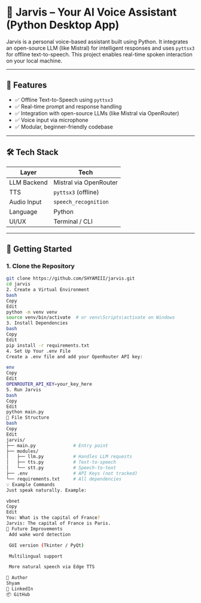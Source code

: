 # 🧠 Jarvis – Your AI Voice Assistant (Python Desktop App)

Jarvis is a personal voice-based assistant built using Python. It integrates an open-source LLM (like Mistral) for intelligent responses and uses `pyttsx3` for offline text-to-speech. This project enables real-time spoken interaction on your local machine.

---

## 🎯 Features

- ✅ Offline Text-to-Speech using `pyttsx3`
- ✅ Real-time prompt and response handling
- ✅ Integration with open-source LLMs (like Mistral via OpenRouter)
- ✅ Voice input via microphone
- ✅ Modular, beginner-friendly codebase

---

## 🛠️ Tech Stack

| Layer        | Tech             |
|--------------|------------------|
| LLM Backend  | Mistral via OpenRouter |
| TTS          | `pyttsx3` (offline) |
| Audio Input  | `speech_recognition` |
| Language     | Python |
| UI/UX        | Terminal / CLI |

---

## 🚀 Getting Started

### 1. Clone the Repository
```bash
git clone https://github.com/SHYAMIII/jarvis.git
cd jarvis
2. Create a Virtual Environment
bash
Copy
Edit
python -m venv venv
source venv/bin/activate  # or venv\Scripts\activate on Windows
3. Install Dependencies
bash
Copy
Edit
pip install -r requirements.txt
4. Set Up Your .env File
Create a .env file and add your OpenRouter API key:

env
Copy
Edit
OPENROUTER_API_KEY=your_key_here
5. Run Jarvis
bash
Copy
Edit
python main.py
🧩 File Structure
bash
Copy
Edit
jarvis/
├── main.py              # Entry point
├── modules/
│   ├── llm.py           # Handles LLM requests
│   ├── tts.py           # Text-to-speech
│   └── stt.py           # Speech-to-text
├── .env                 # API Keys (not tracked)
└── requirements.txt     # All dependencies
💡 Example Commands
Just speak naturally. Example:

vbnet
Copy
Edit
You: What is the capital of France?
Jarvis: The capital of France is Paris.
🤖 Future Improvements
 Add wake word detection

 GUI version (Tkinter / PyQt)

 Multilingual support

 More natural speech via Edge TTS

👤 Author
Shyam
🔗 LinkedIn
📦 GitHub

